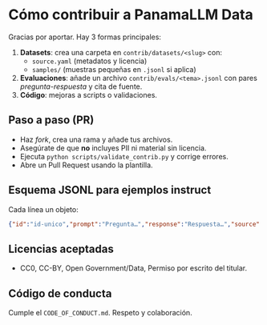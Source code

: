 # Cómo contribuir a PanamaLLM Data

Gracias por aportar. Hay 3 formas principales:

1. **Datasets**: crea una carpeta en `contrib/datasets/<slug>` con:
   - `source.yaml` (metadatos y licencia)
   - `samples/` (muestras pequeñas en `.jsonl` si aplica)
2. **Evaluaciones**: añade un archivo `contrib/evals/<tema>.jsonl` con pares *pregunta-respuesta* y cita de fuente.
3. **Código**: mejoras a scripts o validaciones.

## Paso a paso (PR)
- Haz *fork*, crea una rama y añade tus archivos.
- Asegúrate de que **no** incluyes PII ni material sin licencia.
- Ejecuta `python scripts/validate_contrib.py` y corrige errores.
- Abre un Pull Request usando la plantilla.

## Esquema JSONL para ejemplos instruct
Cada línea un objeto:
```json
{"id":"id-unico","prompt":"Pregunta…","response":"Respuesta…","source":"Fuente","license":"open","split":"train"}
```

## Licencias aceptadas
- CC0, CC-BY, Open Government/Data, Permiso por escrito del titular.

## Código de conducta
Cumple el `CODE_OF_CONDUCT.md`. Respeto y colaboración.
